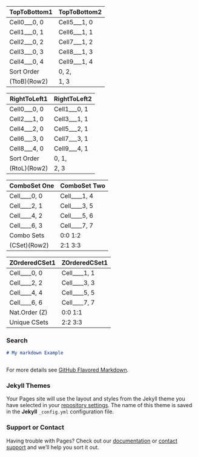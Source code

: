 
TopToBottom1 | TopToBottom2
------------ | ------------
Cell0___0, 0 | Cell5___1, 0
Cell1___0, 1 | Cell6___1, 1
Cell2___0, 2 | Cell7___1, 2
Cell3___0, 3 | Cell8___1, 3
Cell4___0, 4 | Cell9___1, 4
Sort  Order  |     0, 2,
(TtoB)(Row2) |     1, 3

RightToLeft1 | RightToLeft2
------------ | -------------
Cell0___0, 0 | Cell1___0, 1
Cell2___1, 0 | Cell3___1, 1
Cell4___2, 0 | Cell5___2, 1
Cell6___3, 0 | Cell7___3, 1
Cell8___4, 0 | Cell9___4, 1
Sort  Order  |     0, 1,
(RtoL)(Row2) |     2, 3

ComboSet One | ComboSet Two
------------ | ------------
Cell____0, 0 | Cell____1, 4
Cell____2, 1 | Cell____3, 5
Cell____4, 2 | Cell____5, 6
Cell____6, 3 | Cell____7, 7
Combo Sets   |   0:0 1:2 
(CSet)(Row2) |   2:1 3:3

ZOrderedCSet1|ZOrderedCSet1
------------ | ------------
Cell____0, 0 | Cell____1, 1
Cell____2, 2 | Cell____3, 3
Cell____4, 4 | Cell____5, 5
Cell____6, 6 | Cell____7, 7
Nat.Order (Z)|   0:0 1:1 
Unique CSets |   2:2 3:3

### Search

```markdown
# My markdown Example



```

For more details see [GitHub Flavored Markdown](https://guides.github.com/features/mastering-markdown/).

### Jekyll Themes
Your Pages site will use the layout and styles from the Jekyll theme you have selected in your [repository settings](https://github.com/princerupertiii/steamcmd/settings). The name of this theme is saved in the **Jekyll** `_config.yml` configuration file.

### Support or Contact
Having trouble with Pages? Check out our [documentation](https://help.github.com/categories/github-pages-basics/) or [contact support](https://github.com/contact) and we’ll help you sort it out.



